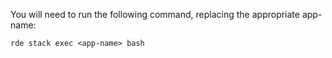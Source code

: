 You will need to run the following command, replacing the appropriate app-name:
```
rde stack exec <app-name> bash
```

